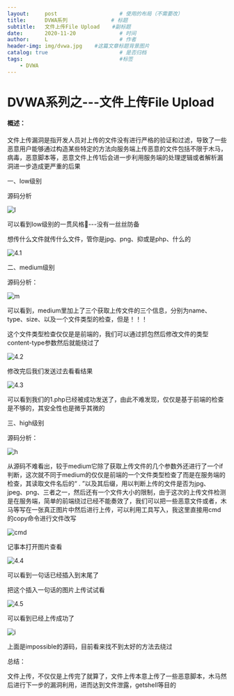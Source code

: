 ```yaml
---
layout:     post   				    # 使用的布局（不需要改）
title:      DVWA系列 				# 标题 
subtitle:   文件上传File Upload    #副标题
date:       2020-11-20 				# 时间
author:     L 						# 作者
header-img: img/dvwa.jpg 	#这篇文章标题背景图片
catalog: true 						# 是否归档
tags:								#标签
    - DVWA
---
```

# DVWA系列之---文件上传File Upload

#### 概述：

​		文件上传漏洞是指开发人员对上传的文件没有进行严格的验证和过滤，导致了一些恶意用户能够通过构造某些特定的方法向服务端上传恶意的文件包括不限于木马，病毒，恶意脚本等，恶意文件上传1后会进一步利用服务端的处理逻辑或者解析漏洞进一步造成更严重的后果

一、low级别

源码分析

![l](https://tvax1.sinaimg.cn/large/006O5vizly1gkuuwe4ptmj30r30ckaao.jpg)

可以看到low级别的一贯风格👀---没有一丝丝防备

想传什么文件就传什么文件，管你是jpg、png、抑或是php、什么的

![4.1](https://tva2.sinaimg.cn/large/006O5vizly1gkuv0dkotoj30lk09mmxk.jpg)



二、medium级别

源码分析：

![m](https://tva1.sinaimg.cn/large/006O5vizly1gkuv14mtmwj30zk0kx75o.jpg)

可以看到，medium里加上了三个获取上传文件的三个信息，分别为name、type、size、以及一个文件类型的检查，但是！！！

这个文件类型检查仅仅是是前端的，我们可以通过抓包然后修改文件的类型content-type参数然后就能绕过了

![4.2](https://tva2.sinaimg.cn/large/006O5vizly1gkvdhgpmh2j31hc0smmzz.jpg)

修改完后我们发送过去看看结果

![4.3](https://tva3.sinaimg.cn/large/006O5vizly1gkvdhgvdpaj30hu06egln.jpg)

可以看到我们的1.php已经被成功发送了，由此不难发现，仅仅是基于前端的检查是不够的，其安全性也是微乎其微的

三、high级别

源码分析：

![h](https://tva2.sinaimg.cn/large/006O5vizly1gkvdlaoadij314q0lrtaa.jpg)

从源码不难看出，较于medium它除了获取上传文件的几个参数外还进行了一个if判断，这次就不同于medium的仅仅是前端的一个文件类型检查了而是在服务端的检查，其读取文件名后的“ . ”以及其后缀，用以判断上传的文件是否为jpg、jpeg、png、三者之一，然后还有一个文件大小的限制，由于这次的上传文件检测是在服务端，简单的前端绕过已经不能奏效了，我们可以把一些恶意文件或者，木马等写在一张真正图片中然后进行上传，可以利用工具写入，我这里直接用cmd的copy命令进行文件改写

![cmd](https://tva1.sinaimg.cn/large/006O5vizly1gkvf6bewdpj30f505h0sp.jpg)

记事本打开图片查看

![4.4](https://tvax4.sinaimg.cn/large/006O5vizly1gkvf794jg4j317r0ji794.jpg)

可以看到一句话已经插入到末尾了

把这个插入一句话的图片上传试试看

![4.5](https://tvax1.sinaimg.cn/large/006O5vizly1gkvfchzwp9j30nb09m0t7.jpg)

可以看到已经上传成功了

![i](https://tva2.sinaimg.cn/large/006O5vizly1gkvgmdsvcuj31hc0smadc.jpg)

上面是impossible的源码，目前看来找不到太好的方法去绕过

总结：

文件上传，不仅仅是上传完了就算了，文件上传本意上传了一些恶意脚本，木马然后进行下一步的漏洞利用，进而达到文件泄露，getshell等目的
